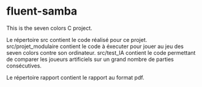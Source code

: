 # fluent-samba
This is the seven colors C project.

Le répertoire src contient le code réalisé pour ce projet.
src/projet_modulaire contient le code à éxecuter pour jouer au jeu des seven colors contre son ordinateur.
src/test_IA contient le code permettant de comparer les joueurs artificiels sur un grand nombre de parties consécutives.

Le répertoire rapport contient le rapport au format pdf.